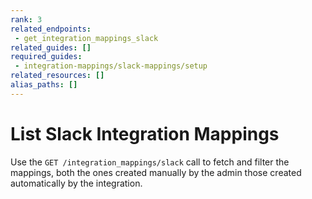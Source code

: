 ```yaml
---
rank: 3
related_endpoints:
 - get_integration_mappings_slack
related_guides: []
required_guides:
 - integration-mappings/slack-mappings/setup
related_resources: []
alias_paths: []
---
```


# List Slack Integration Mappings

Use the `GET /integration_mappings/slack` call to
fetch and filter the mappings,
both the ones created manually by the admin
those created
automatically by the integration.

<Samples id='get_integration_mappings_slack' />